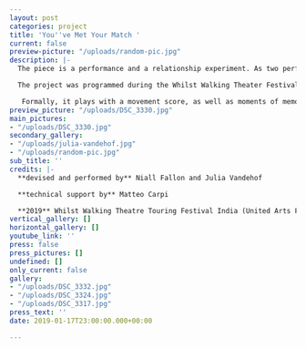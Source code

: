 ```yaml
---
layout: post
categories: project
title: 'You''ve Met Your Match '
current: false
preview-picture: "/uploads/random-pic.jpg"
description: |-
  The piece is a performance and a relationship experiment. As two performers strive towards a healthy match, there is a balanced weighting. But what happens if one pushes harder? If one doesn´t give resistance? Or one gives up? The performance is a physical research into the crash when you think you're on the same page as somebody, but not.

  The project was programmed during the Whilst Walking Theater Festival India from January to March 2019.

   Formally, it plays with a movement score, as well as moments of memory and the push and pull of everyday life. A play with fragmented light sources, which lets the audience experience an ambiguous sense of time in the character’s emotional journey.
preview_picture: "/uploads/DSC_3330.jpg"
main_pictures:
- "/uploads/DSC_3330.jpg"
secondary_gallery:
- "/uploads/julia-vandehof.jpg"
- "/uploads/random-pic.jpg"
sub_title: ''
credits: |-
  **devised and performed by** Niall Fallon and Julia Vandehof

  **technical support by** Matteo Carpi

  **2019** Whilst Walking Theatre Touring Festival India (United Arts Foundation Bangalore, TIFA Pune,  Castiko Space Mumbai, UP 80 Agra , Padatik Kalkutta)
vertical_gallery: []
horizontal_gallery: []
youtube_link: ''
press: false
press_pictures: []
undefined: []
only_current: false
gallery:
- "/uploads/DSC_3332.jpg"
- "/uploads/DSC_3324.jpg"
- "/uploads/DSC_3317.jpg"
press_text: ''
date: 2019-01-17T23:00:00.000+00:00

---
```

